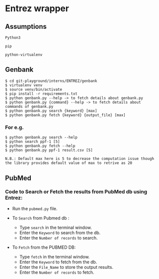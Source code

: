 # Entrez wrapper

## Assumptions
` Python3 `

` pip `

`python-virtualenv`

## Genbank
```
$ cd git-playground/interns/ENTREZ/genbank
$ virtualenv venv
$ source venv/bin/activate
$ pip install -r requirements.txt
$ python genbank.py --help -> to fetch details about genbank.py
$ python genbank.py {command} --help -> to fetch details about commands of genbank.py
$ python genbank.py search {keyword} [max]
$ python genbank.py fetch {keyword} {output_file} [max]
```

### For e.g.
```
$ python genbank.py search --help
$ python search ppf-1 [5]
$ python genbank.py fetch --help
$ python genbank.py ppf-1 result.csv [5]
```

` N.B.: Default max here is 5 to decrease the computation issue though the library provides default value of max to retrive as 20 `





## PubMed 

### Code to Search or Fetch the results from PubMed db using Entrez: 

- Run the `pubmed.py` file. 

- To `Search` from Pubmed db :<br />
  - Type `search` in the terminal window.<br />
  - Enter the `Keyword` to search from the db.<br />
  - Enter the `Number of records` to search.  <br />


- To `Fetch` from the PUBMED DB:<br />
  - Type `fetch` in the terminal window.<br />
  - Enter the `Keyword` to fetch from the db.<br />
  - Enter the `File_Name` to store the output results.<br />
  - Enter the `Number of records` to fetch.  <br />
  
  
